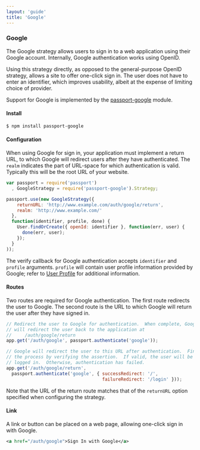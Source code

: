 ```yaml
---
layout: 'guide'
title: 'Google'
---
```


### Google

The Google strategy allows users to sign in to a web application using their
Google account.  Internally, Google authentication works using OpenID.

Using this strategy directly, as opposed to the general-purpose OpenID strategy,
allows a site to offer one-click sign in.  The user does not have to enter an
identifier, which improves usability, albeit at the expense of limiting choice
of provider.

Support for Google is implemented by the [passport-google](https://github.com/jaredhanson/passport-google)
module.

#### Install

```bash
$ npm install passport-google
```

#### Configuration

When using Google for sign in, your application must implement a return
URL, to which Google will redirect users after they have authenticated.
The `realm` indicates the part of URL-space for which authentication is valid.
Typically this will be the root URL of your website.

```javascript
var passport = require('passport')
  , GoogleStrategy = require('passport-google').Strategy;

passport.use(new GoogleStrategy({
    returnURL: 'http://www.example.com/auth/google/return',
    realm: 'http://www.example.com/'
  },
  function(identifier, profile, done) {
    User.findOrCreate({ openId: identifier }, function(err, user) {
      done(err, user);
    });
  }
));
```

The verify callback for Google authentication accepts `identifier` and `profile`
arguments.  `profile` will contain user profile information provided by Google;
refer to [User Profile](/www.passportjs.org/guide/profile/) for additional information.

#### Routes

Two routes are required for Google authentication.  The first route redirects
the user to Google.  The second route is the URL to which Google will return the
user after they have signed in.

```javascript
// Redirect the user to Google for authentication.  When complete, Google
// will redirect the user back to the application at
//     /auth/google/return
app.get('/auth/google', passport.authenticate('google'));

// Google will redirect the user to this URL after authentication.  Finish
// the process by verifying the assertion.  If valid, the user will be
// logged in.  Otherwise, authentication has failed.
app.get('/auth/google/return', 
  passport.authenticate('google', { successRedirect: '/',
                                    failureRedirect: '/login' }));
```

Note that the URL of the return route matches that of the `returnURL` option
specified when configuring the strategy.

#### Link

A link or button can be placed on a web page, allowing one-click sign in with
Google.

```xml
<a href="/auth/google">Sign In with Google</a>
```
